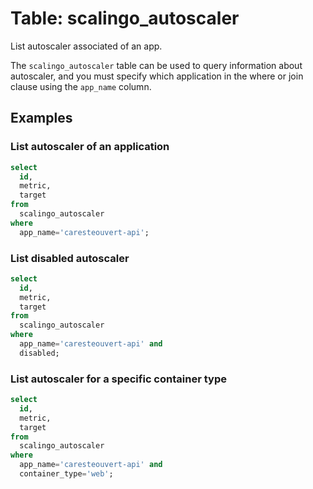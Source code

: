 # Table: scalingo_autoscaler

List autoscaler associated of an app.

The `scalingo_autoscaler` table can be used to query information about autoscaler, and you must specify which application in the where or join clause using the `app_name` column.

## Examples

### List autoscaler of an application

```sql
select
  id,
  metric,
  target
from
  scalingo_autoscaler
where
  app_name='caresteouvert-api';
```

### List disabled autoscaler

```sql
select
  id,
  metric,
  target
from
  scalingo_autoscaler
where
  app_name='caresteouvert-api' and
  disabled;
```

### List autoscaler for a specific container type

```sql
select
  id,
  metric,
  target
from
  scalingo_autoscaler
where
  app_name='caresteouvert-api' and
  container_type='web';
```
